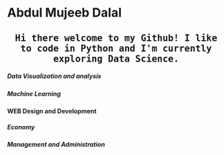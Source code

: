 # Abdul Mujeeb Dalal

<h2 align="center"><samp> Hi there welcome to my Github! I like to code in Python and I'm currently exploring Data Science.</samp></h2>


##### Data Visualization and analysis

##### Machine Learning

#### WEB Design and Development

##### Economy

##### Management and Administration



